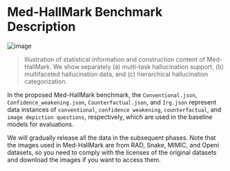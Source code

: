 #  Med-HallMark Benchmark Description
![image](https://github.com/ydk122024/Med-HallMark/assets/125014501/299f4187-ada4-4c74-941a-0bfad99167d5)

> Illustration of statistical information and construction content of Med-HallMark.
  We show separately (a) multi-task hallucination support, (b) multifaceted hallucination data, and (c) hierarchical hallucination categorization.

In the proposed Med-HallMark benchmark, the
`Conventional.json`, `Confidence_weakening.json`, `Counterfactual.json`, and `Irg.json` represent data instances of `conventional`, `confidence weakening`, `counterfactual`, and `image depiction questions`, respectively, which are used in the baseline models for evaluations.

We will gradually release all the data in the subsequent phases. Note that the images used in Med-HallMark are from RAD, Snake, MIMIC, and Openi datasets, so you need to comply with the licenses of the original datasets and download the images if you want to access them.
